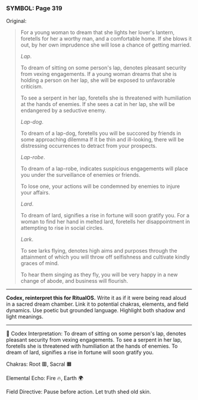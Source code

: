 ### SYMBOL: Page 319

Original:
> For a young woman to dream that she lights her lover's lantern,
> foretells for her a worthy man, and a comfortable home.
> If she blows it out, by her own imprudence she will lose a chance
> of getting married.
> 
> 
> _Lap_.
> 
> 
> To dream of sitting on some person's lap, denotes pleasant security
> from vexing engagements. If a young woman dreams that she is holding
> a person on her lap, she will be exposed to unfavorable criticism.
> 
> 
> To see a serpent in her lap, foretells she is threatened with
> humiliation at the hands of enemies. If she sees a cat in her lap,
> she will be endangered by a seductive enemy.
> 
> 
> _Lap-dog_.
> 
> 
> To dream of a lap-dog, foretells you will be succored by friends
> in some approaching dilemma If it be thin and ill-looking, there
> will be distressing occurrences to detract from your prospects.
> 
> 
> _Lap-robe_.
> 
> 
> To dream of a lap-robe, indicates suspicious engagements will place
> you under the surveillance of enemies or friends.
> 
> 
> To lose one, your actions will be condemned by enemies to injure your affairs.
> 
> 
> _Lard_.
> 
> 
> To dream of lard, signifies a rise in fortune will soon gratify you.
> For a woman to find her hand in melted lard, foretells her disappointment
> in attempting to rise in social circles.
> 
> 
> _Lark_.
> 
> 
> To see larks flying, denotes high aims and purposes through the attainment
> of which you will throw off selfishness and cultivate kindly graces of mind.
> 
> 
> To hear them singing as they fly, you will be very happy in a new change
> of abode, and business will flourish.

---

**Codex, reinterpret this for RitualOS.**
Write it as if it were being read aloud in a sacred dream chamber.
Link it to potential chakras, elements, and field dynamics.
Use poetic but grounded language.
Highlight both shadow and light meanings.

---

🔁 Codex Interpretation:
To dream of sitting on some person's lap, denotes pleasant security from vexing engagements. To see a serpent in her lap, foretells she is threatened with humiliation at the hands of enemies. To dream of lard, signifies a rise in fortune will soon gratify you.

Chakras: Root 🟥, Sacral 🟧

Elemental Echo: Fire 🔥, Earth 🌍

Field Directive: Pause before action. Let truth shed old skin.
